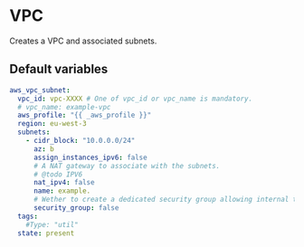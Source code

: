 # VPC
Creates a VPC and associated subnets.
<!--TOC-->
<!--ENDTOC-->

<!--ROLEVARS-->
## Default variables
```yaml
aws_vpc_subnet:
  vpc_id: vpc-XXXX # One of vpc_id or vpc_name is mandatory.
  # vpc_name: example-vpc
  aws_profile: "{{ _aws_profile }}"
  region: eu-west-3
  subnets:
    - cidr_block: "10.0.0.0/24"
      az: b
      assign_instances_ipv6: false
      # A NAT gateway to associate with the subnets.
      # @todo IPV6
      nat_ipv4: false
      name: example.
      # Wether to create a dedicated security group allowing internal traffic.
      security_group: false
  tags:
    #Type: "util"
  state: present

```

<!--ENDROLEVARS-->
